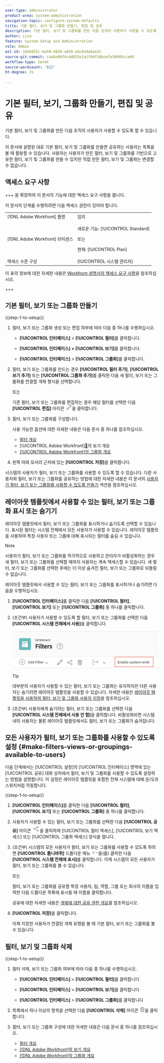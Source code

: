 ```yaml
---
user-type: administrator
product-area: system-administration
navigation-topic: configure-system-defaults
title: 기본 필터, 보기 및 그룹화 만들기, 편집 및 공유
description: 기본 필터, 보기 및 그룹화를 만든 다음 조직의 사용자가 사용할 수 있도록 할 수 있습니다.
author: Lisa
feature: System Setup and Administration
role: Admin
exl-id: 32eb825c-ba50-4820-a659-adc924a6ae52
source-git-commit: caaba90f4cdd835e1a1fddf16bcefa30995cca0d
workflow-type: tm+mt
source-wordcount: '812'
ht-degree: 1%

---
```


# 기본 필터, 보기, 그룹화 만들기, 편집 및 공유

<!--
<p data-mc-conditions="QuicksilverOrClassic.Draft mode">***DON'T DELETE, DRAFT OR HIDE THIS ARTICLE. IT IS LINKED TO THE PRODUCT, THROUGH THE CONTEXT SENSITIVE HELP LINKS. **</p>
-->

기본 필터, 보기 및 그룹화를 만든 다음 조직의 사용자가 사용할 수 있도록 할 수 있습니다.

이 문서에 설명된 대로 기본 필터, 보기 및 그룹화를 만들면 공유하는 사용자는 목록을 볼 때 활용할 수 있습니다. 사용자는 사용자가 만든 필터, 보기 및 그룹화를 기반으로 고유한 필터, 보기 및 그룹화를 만들 수 있지만 직접 만든 필터, 보기 및 그룹화는 변경할 수 없습니다.

## 액세스 요구 사항

+++ 을 확장하여 이 문서의 기능에 대한 액세스 요구 사항을 봅니다.

이 문서의 단계를 수행하려면 다음 액세스 권한이 있어야 합니다.

<table style="table-layout:auto"> 
 <col> 
 <col> 
 <tbody> 
  <tr> 
   <td role="rowheader">[!DNL Adobe Workfront] 플랜</td> 
   <td>임의</td> 
  </tr> 
  <tr> 
   <td role="rowheader">[!DNL Adobe Workfront] 라이센스</td> 
   <td><p>새로운 기능: [!UICONTROL Standard]</p>
   또는
   <p>현재: [!UICONTROL Plan]</p>
   </td> 
  </tr>
  <tr> 
  <tr> 
   <td role="rowheader">액세스 수준 구성</td> 
   <td>[!UICONTROL 시스템 관리자]</td>
  </tr> 
 </tbody> 
</table>

이 표의 정보에 대한 자세한 내용은 [Workfront 설명서의 액세스 요구 사항](/help/quicksilver/administration-and-setup/add-users/access-levels-and-object-permissions/access-level-requirements-in-documentation.md)을 참조하십시오.

+++

## 기본 필터, 보기 또는 그룹화 만들기

{{step-1-to-setup}}

1. 필터, 보기 또는 그룹화 생성 또는 편집 여부에 따라 다음 중 하나를 수행하십시오.

   * **[!UICONTROL 인터페이스]** > **[!UICONTROL 필터]**&#x200B;를 클릭합니다.

   * **[!UICONTROL 인터페이스] >** **[!UICONTROL 보기]**&#x200B;를 클릭합니다.

   * **[!UICONTROL 인터페이스]** > **[!UICONTROL 그룹화]**&#x200B;를 클릭합니다.

1. 필터, 보기 또는 그룹화를 만드는 경우 **[!UICONTROL 필터 추가]**, **[!UICONTROL 보기 추가]** 또는 **[!UICONTROL 그룹화 추가]**&#x200B;를 클릭한 다음 새 필터, 보기 또는 그룹화를 연결할 개체 형식을 선택합니다.

   또는

   기존 필터, 보기 또는 그룹화를 편집하는 경우 해당 필터를 선택한 다음 **[!UICONTROL 편집]** 아이콘 ![편집 아이콘](assets/edit-icon.png)을 클릭합니다.

1. 필터, 보기 또는 그룹화를 구성합니다.

   사용 가능한 옵션에 대한 자세한 내용은 다음 문서 중 하나를 참조하십시오.

   * [필터 개요](../../../reports-and-dashboards/reports/reporting-elements/filters-overview.md)
   * [!UICONTROL Adobe Workfront][&#128279;](../../../reports-and-dashboards/reports/reporting-elements/views-overview.md)의 보기 개요
   * [[!UICONTROL Adobe Workfront]의 그룹화 개요](../../../reports-and-dashboards/reports/reporting-elements/groupings-overview.md)

1. 왼쪽 아래 모서리 근처에 있는 **[!UICONTROL 저장]**&#x200B;을 클릭합니다.

시스템의 사용자가 필터, 보기 또는 그룹화를 사용할 수 있도록 할 수 있습니다. 다른 사용자와 필터, 보기 또는 그룹화를 공유하는 방법에 대한 자세한 내용은 이 문서의 [사용자가 필터, 보기 또는 그룹화를 사용할 수 있도록 만들기](#make-filters-views-or-groupings-available-to-users) 섹션을 참조하십시오.


## 레이아웃 템플릿에서 사용할 수 있는 필터, 보기 또는 그룹화 표시 또는 숨기기

레이아웃 템플릿에서 필터, 보기 또는 그룹화를 표시하거나 숨기도록 선택할 수 있습니다. 표시된 필터는 시스템 전체에서 모든 사용자가 사용할 수 있습니다. 레이아웃 템플릿을 사용하여 특정 사용자 또는 그룹에 대해 표시되는 필터를 숨길 수 있습니다.

>[!NOTE]
>
>사용자가 필터, 보기 또는 그룹화를 적극적으로 사용하고 관리자가 비활성화하는 경우 새 필터, 보기 또는 그룹화를 선택할 때까지 사용자는 계속 액세스할 수 있습니다. 새 필터, 보기 또는 그룹화를 선택한 후에는 더 이상 숨겨진 필터, 보기 또는 그룹화로 되돌릴 수 없습니다.

레이아웃 템플릿에서 사용할 수 있는 필터, 보기 또는 그룹화를 표시하거나 숨기려면 다음을 수행하십시오.

1. **[!UICONTROL 인터페이스]**&#x200B;를 클릭한 다음 **[!UICONTROL 필터]**, **[!UICONTROL 보기]** 또는 **[!UICONTROL 그룹화]** 중 하나를 클릭합니다.

1. (조건부) 사용자가 사용할 수 있도록 할 필터, 보기 또는 그룹화를 선택한 다음 **[!UICONTROL 시스템 전체에서 사용]**&#x200B;을 클릭합니다.

   ![](assets/enable-system-wide-fvg.png)

   >[!TIP]
   >
   >대부분의 사용자가 사용할 수 있는 필터, 보기 또는 그룹화는 유지하지만 다른 사용자는 숨기려면 레이아웃 템플릿을 사용할 수 있습니다. 자세한 내용은 [레이아웃 템플릿을 사용하여 필터, 보기 및 그룹화 사용자 지정](/help/quicksilver/administration-and-setup/customize-workfront/use-layout-templates/customize-fvg-list-controls-layout-template.md)을 참조하십시오.

1. (조건부) 사용자에게 숨기려는 필터, 보기 또는 그룹화를 선택한 다음 **[!UICONTROL 시스템 전체에서 사용 안 함]**&#x200B;을 클릭합니다. 비활성화되면 시스템 내의 사용자는 물론 레이아웃 템플릿에서도 필터, 보기 또는 그룹화가 숨겨집니다.


## 모든 사용자가 필터, 보기 또는 그룹화를 사용할 수 있도록 설정 {#make-filters-views-or-groupings-available-to-users}

다음 단계에서는 [!UICONTROL 설정]의 [!UICONTROL 인터페이스] 영역에 있는 [!UICONTROL 공유] 대화 상자에서 필터, 보기 및 그룹화를 사용할 수 있도록 설정하는 방법을 설명합니다. 이 설정은 레이아웃 템플릿을 포함한 전체 시스템에 대해 온/오프 스위치처럼 작동합니다.

{{step-1-to-setup}}

1. **[!UICONTROL 인터페이스]**&#x200B;를 클릭한 다음 **[!UICONTROL 필터]**, **[!UICONTROL 보기]** 또는 **[!UICONTROL 그룹화]** 중 하나를 클릭합니다.

1. 사용자가 사용할 수 있는 필터, 보기 또는 그룹화를 선택한 다음 **[!UICONTROL 공유]** 아이콘 ![공유 아이콘](assets/share-icon.png)을 클릭하여 [!UICONTROL 필터 액세스], [!UICONTROL 보기 액세스] 또는 [!UICONTROL 그룹화 액세스] 양식을 엽니다.
1. (조건부) 시스템의 모든 사용자가 필터, 보기 또는 그룹화를 사용할 수 있도록 하려면 **[!UICONTROL 톱니바퀴]** 드롭다운 메뉴 ![](assets/gear-menu-for-sharing-items.png)을(를) 클릭한 다음 **[!UICONTROL 시스템 전체에 표시]**&#x200B;를 클릭합니다. 이제 시스템의 모든 사용자가 필터, 보기 또는 그룹화를 볼 수 있습니다.

   또는

   필터, 보기 또는 그룹화를 공유할 특정 사용자, 팀, 역할, 그룹 또는 회사의 이름을 입력한 다음 드롭다운 목록에 표시될 때 이름을 클릭합니다.

   공유에 대한 자세한 내용은 [개체에 대한 공유 권한 개요](../../../workfront-basics/grant-and-request-access-to-objects/sharing-permissions-on-objects-overview.md)를 참조하십시오.

1. **[!UICONTROL 저장]**&#x200B;을 클릭합니다.

   이제 지정한 사용자가 연결된 개체 유형을 볼 때 기본 필터, 보기 또는 그룹화를 볼 수 있습니다.

## 필터, 보기 및 그룹화 삭제

{{step-1-to-setup}}

1. 필터 삭제, 보기 또는 그룹화 여부에 따라 다음 중 하나를 수행하십시오.

   * **[!UICONTROL 인터페이스]** > **[!UICONTROL 필터]**&#x200B;를 클릭합니다

   * **[!UICONTROL 인터페이스]** > **[!UICONTROL 보기]**&#x200B;를 클릭합니다

   * **[!UICONTROL 인터페이스]** > **[!UICONTROL 그룹화]**&#x200B;를 클릭합니다

1. 목록에서 하나 이상의 항목을 선택한 다음 **[!UICONTROL 삭제]** 아이콘 ![삭제 아이콘](assets/delete.png)을 클릭합니다.
1. 필터, 보기 또는 그룹화 구성에 대한 자세한 내용은 다음 문서 중 하나를 참조하십시오.

   * [필터 개요](../../../reports-and-dashboards/reports/reporting-elements/filters-overview.md)
   * [ [!DNL Adobe Workfront]의 보기 개요](../../../reports-and-dashboards/reports/reporting-elements/views-overview.md)
   * [ [!DNL Adobe Workfront]의 그룹화 개요](../../../reports-and-dashboards/reports/reporting-elements/groupings-overview.md)
